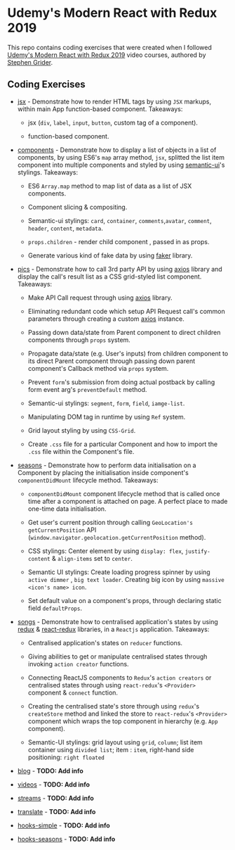 # Udemy's Modern React with Redux 2019

This repo contains coding exercises that were created when I followed [Udemy's Modern React with Redux 2019](https://www.udemy.com/react-redux/learn/v4) video courses, authored by [Stephen Grider](https://github.com/stephengrider).

## Coding Exercises

- [jsx](https://github.com/WendySanarwanto/udemy-modern-react-with-redux-2019/tree/master/jsx) - Demonstrate how to render HTML tags by using `JSX` markups, within main App function-based component. Takeaways: 

    * jsx (`div`, `label`, `input`, `button`, custom tag of a component).
    
    * function-based component.

- [components](https://github.com/WendySanarwanto/udemy-modern-react-with-redux-2019/tree/master/components) - Demonstrate how to display a list of objects in a list of components, by using ES6's `map` array method, `jsx`, splitted the list item component into multiple components and styled by using [semantic-ui](https://semantic-ui.com)'s stylings. Takeaways: 

    * ES6 `Array.map` method to map list of data as a list of JSX components.

    * Component slicing & compositing.

    * Semantic-ui stylings: `card`, `container`, `comments`,`avatar`, `comment`, `header`, `content`, `metadata`.
    
    * `props.children` - render child component , passed in as props.

    * Generate various kind of fake data by using [faker](https://www.npmjs.com/package/faker) library.

- [pics](https://github.com/WendySanarwanto/udemy-modern-react-with-redux-2019/tree/master/pics) - Demonstrate how to call 3rd party API by using [axios](https://github.com/axios/axios) library and display the call's result list as a CSS grid-styled list component. Takeaways: 

    * Make API Call request through using [axios](https://github.com/axios/axios) library.

    * Eliminating redundant code which setup API Request call's common parameters through creating a custom [axios](https://github.com/axios/axios) instance.

    * Passing down data/state from Parent component to direct children components through `props` system.

    * Propagate data/state (e.g. User's inputs) from children component to its direct Parent component through passing down parent component's Callback method via `props` system.

    * Prevent `form`'s submission from doing actual postback by calling form event arg's `preventDefault` method.
    
    * Semantic-ui stylings: `segment`, `form`, `field`, `iamge-list`.

    * Manipulating DOM tag in runtime by using `Ref` system.

    * Grid layout styling by using `CSS-Grid`.

    * Create `.css` file for a particular Component and how to import the `.css` file within the Component's file.

- [seasons](https://github.com/WendySanarwanto/udemy-modern-react-with-redux-2019/tree/master/seasons) - Demonstrate how to perform data initialisation on a Component by placing the initialisation inside component's `componentDidMount` lifecycle method. Takeaways:

    * `componentDidMount` component lifecycle method that is called once time after a component is attached on page. A perfect place to made one-time data initialisation.

    * Get user's current position through calling `GeoLocation's getCurrentPosition` API (`window.navigator.geolocation.getCurrentPosition` method).

    * CSS stylings: Center element by using `display: flex`, `justify-content` & `align-items` set to `center`. 

    * Semantic UI stylings: Create loading progress spinner by using `active dimmer` , `big text loader`. Creating big icon by using `massive <icon's name> icon`.

    * Set default value on a component's props, through declaring static field `defaultProps`.

- [songs](https://github.com/WendySanarwanto/udemy-modern-react-with-redux-2019/tree/master/songs) - Demonstrate how to centralised application's states by using [redux]() & [react-redux]() libraries, in a `Reactjs` application. Takeaways:

    * Centralised application's states on `reducer` functions.

    * Giving abilities to get or manipulate centralised states through invoking `action creator` functions.

    * Connecting ReactJS components to `Redux`'s `action creators` or centralised states through using `react-redux`'s `<Provider>` component & `connect` function.

    * Creating the centralised state's store through using `redux`'s `createStore` method and linked the store to `react-redux`'s `<Provider>` component which wraps the top component in hierarchy (e.g. `App` component).

    * Semantic-UI stylings: grid layout using `grid`, `column`; list item container using `divided list`; item : `item`, right-hand side positioning: `right floated`
    

- [blog](https://github.com/WendySanarwanto/udemy-modern-react-with-redux-2019/tree/master/blog) - __TODO: Add info__

- [videos](https://github.com/WendySanarwanto/udemy-modern-react-with-redux-2019/tree/master/videos) - __TODO: Add info__

- [streams](https://github.com/WendySanarwanto/udemy-modern-react-with-redux-2019/tree/master/streams) - __TODO: Add info__

- [translate](https://github.com/WendySanarwanto/udemy-modern-react-with-redux-2019/tree/master/translate) - __TODO: Add info__

- [hooks-simple](https://github.com/WendySanarwanto/udemy-modern-react-with-redux-2019/tree/master/hooks-simple) - __TODO: Add info__

- [hooks-seasons](https://github.com/WendySanarwanto/udemy-modern-react-with-redux-2019/tree/master/hooks-seasons) - __TODO: Add info__